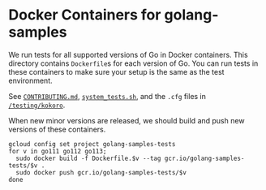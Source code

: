 # Docker Containers for golang-samples

We run tests for all supported versions of Go in Docker containers. This
directory contains `Dockerfile`s for each version of Go. You can run tests in
these containers to make sure your setup is the same as the test environment.

See [`CONTRIBUTING.md`](/CONTRIBUTING.md),
[`system_tests.sh`](/testing/kokoro/system_tests.sh), and the `.cfg` files in
[`/testing/kokoro`](/testing/kokoro).

When new minor versions are released, we should build and push new versions of
these containers.

```
gcloud config set project golang-samples-tests
for v in go111 go112 go113;
  sudo docker build -f Dockerfile.$v --tag gcr.io/golang-samples-tests/$v .
  sudo docker push gcr.io/golang-samples-tests/$v
done
```